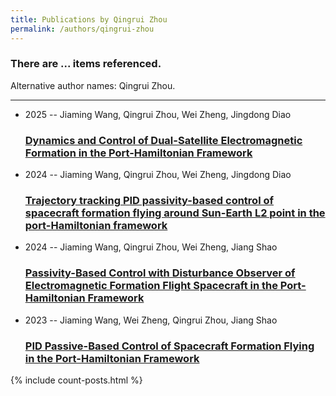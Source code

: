 ```yaml
---
title: Publications by Qingrui Zhou
permalink: /authors/qingrui-zhou
---
```


<h3 id="number-posts">There are ... items referenced.</h3>
<p id='info-authors'>Alternative author names: Qingrui Zhou.</p>
<hr />
<ul class="post-list">
<li><span class='post-meta'>2025 -- Jiaming Wang, Qingrui Zhou, Wei Zheng, Jingdong Diao</span><h3><a class='post-link' href="{{ site.baseurl }}/dynamics-and-control-of-dual-satellite-electromagnetic-formation-in-the-port-hamiltonian-framework">Dynamics and Control of Dual-Satellite Electromagnetic Formation in the Port-Hamiltonian Framework</a></h3></li>
<li><span class='post-meta'>2024 -- Jiaming Wang, Qingrui Zhou, Wei Zheng, Jingdong Diao</span><h3><a class='post-link' href="{{ site.baseurl }}/trajectory-tracking-pid-passivity-based-control-of-spacecraft-formation-flying-around-sun-earth-l2-point-in-the-port-hamiltonian-framework">Trajectory tracking PID passivity-based control of spacecraft formation flying around Sun-Earth L2 point in the port-Hamiltonian framework</a></h3></li>
<li><span class='post-meta'>2024 -- Jiaming Wang, Qingrui Zhou, Wei Zheng, Jiang Shao</span><h3><a class='post-link' href="{{ site.baseurl }}/passivity-based-control-with-disturbance-observer-of-electromagnetic-formation-flight-spacecraft-in-the-port-hamiltonian-framework">Passivity-Based Control with Disturbance Observer of Electromagnetic Formation Flight Spacecraft in the Port-Hamiltonian Framework</a></h3></li>
<li><span class='post-meta'>2023 -- Jiaming Wang, Wei Zheng, Qingrui Zhou, Jiang Shao</span><h3><a class='post-link' href="{{ site.baseurl }}/pid-passive-based-control-of-spacecraft-formation-flying-in-the-port-hamiltonian-framework">PID Passive-Based Control of Spacecraft Formation Flying in the Port-Hamiltonian Framework</a></h3></li>

</ul>
{% include count-posts.html %}
